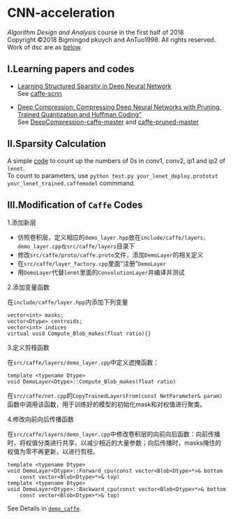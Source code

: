 # CNN-acceleration
*Algorithm Design and Analysis* course in the first half of 2018    
Copyright ©2018 Bigmingod pkuych and AnTuo1998. All rights reserved.   
Work of dsc are as [below](https://github.com/bigmingod/CNN-acceleration/tree/dsc).

## Ⅰ.Learning papers and codes

- [Learning Structured Sparsity in Deep Neural Network](https://arxiv.org/abs/1608.03665)    
See [caffe-scnn](https://github.com/bigmingod/CNN-acceleration/tree/dsc/caffe-scnn)

- [Deep Compression: Compressing Deep Neural Networks with Pruning, Trained Quantization and Huffman Coding”](https://arxiv.org/abs/1510.00149)   
See [DeepCompression-caffe-master](https://github.com/bigmingod/CNN-acceleration/tree/dsc/DeepCompression-caffe-master)
and [caffe-pruned-master](https://github.com/bigmingod/CNN-acceleration/tree/dsc/caffe-pruned-master)

## Ⅱ.Sparsity Calculation
A simple [code](https://github.com/bigmingod/CNN-acceleration/tree/dsc/calculate) to count up the numbers of 0s in conv1, conv2, ip1 and ip2 of ```lenet```.   
To count to parameters, use ```python test.py your_lenet_deploy.prototxt your_lenet_trained.caffemodel``` commmand.


## Ⅲ.Modification of ```Caffe``` Codes
1.添加新层

- 仿照卷积层，定义相应的```demo_layer.hpp```放在```include/caffe/layers，demo_layer.cpp在src/caffe/layers```目录下
- 修改```src/caffe/proto/caffe.proto```文件，添加```DemoLayer```的相关定义
- 在```src/caffe/layer_factory.cpp```里面“注册”```DemoLayer```
- 用```DemoLayer```代替```lenet```里面的```ConvolutionLayer```并编译并测试

2.添加变量函数

在```include/caffe/layer.hpp```内添加下列变量
```
vector<int> masks;
vector<Dtype> centroids;
vector<int> indices
virtual void Compute_Blob_makes(float ratio){}
```
3.定义剪枝函数

在```src/caffe/layers/demo_layer.cpp```中定义遮掩函数：
```
template <typename Dtype>
void DemoLayer<Dtype>::Compute_Blob_makes(float ratio)
```
在```src/caffe/net.cpp```的```CopyTrainedLayersFrom(const NetParameter& param)```函数中调用该函数，用于训练好的模型的初始化mask和对权值进行聚类。

4.修改向前向后传播函数

在```src/caffe/layers/demo_layer.cpp```中修改卷积层的向前向后函数：向前传播时，将权值分类进行共享，以减少相近的大量参数；向后传播时，masks掩住的权值为零不再更新，以进行剪枝。
```
template <typename Dtype>
void DemoLayer<Dtype>::Forward_cpu(const vector<Blob<Dtype>*>& bottom
	const vector<Blob<Dtype>*>& top)
template <typename Dtype>
void DemoLayer<Dtype>::Backward_cpu(const vector<Blob<Dtype>*>& bottom
	const vector<Blob<Dtype>*>& top)	
```
See Details in [```demo_caffe```](https://github.com/bigmingod/CNN-acceleration/tree/dsc/demo_caffe).
